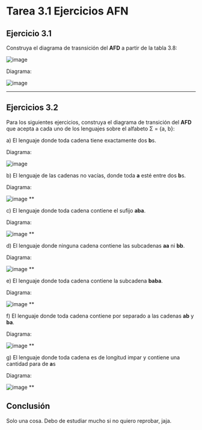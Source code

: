 # Tarea 3.1 Ejercicios AFN

## Ejercicio 3.1
Construya el diagrama de trasnsición del **AFD** a partir de la tabla 3.8:

![image](https://github.com/Chris-Vlad/MiRepositorio/assets/160756073/64fa8c72-e3cb-4992-b91f-5014f2b04d2d)

Diagrama:

![image](https://github.com/Chris-Vlad/MiRepositorio/assets/160756073/eedbd0de-8ab2-46e1-bd53-0aff058cd0f2)
***

## Ejercicios 3.2
Para los siguientes ejercicios, construya el diagrama de transición del **AFD** que
acepta a cada uno de los lenguajes sobre el alfabeto Σ = {a, b}:

a) El lenguaje donde toda cadena tiene exactamente dos **b**s.

Diagrama:

![image](https://github.com/Chris-Vlad/MiRepositorio/assets/160756073/10f4caa5-80d1-48a3-bb48-b0dbf48893ea)

b) El lenguaje de las cadenas no vacías, donde toda **a** esté entre dos **b**s.

Diagrama:

![image](https://github.com/Chris-Vlad/MiRepositorio/assets/160756073/3a4c5479-75dd-4650-9907-b452e25bc848)
**

c) El lenguaje donde toda cadena contiene el sufijo **aba**.

Diagrama:

![image](https://github.com/Chris-Vlad/MiRepositorio/assets/160756073/9ab3eb6e-8a62-4071-8cd8-8a66dc00b320)
**

d) El lenguaje donde ninguna cadena contiene las subcadenas **aa** ni **bb**.

Diagrama:

![image](https://github.com/Chris-Vlad/MiRepositorio/assets/160756073/6814c2b9-76dc-4d27-ad39-1134ba80988b)
**

e) El lenguaje donde toda cadena contiene la subcadena **baba**.

Diagrama:

![image](https://github.com/Chris-Vlad/MiRepositorio/assets/160756073/f41e481b-3b39-4b94-ace0-f9cc1d2fd4d8)
**

f) El lenguaje donde toda cadena contiene por separado a las cadenas **ab** y **ba**.

Diagrama:

![image](https://github.com/Chris-Vlad/MiRepositorio/assets/160756073/170c2e9d-c026-40ac-a12f-43e63017f079)
**

g) El lenguaje donde toda cadena es de longitud impar y contiene una cantidad para de **a**s

Diagrama:

![image](https://github.com/Chris-Vlad/MiRepositorio/assets/160756073/e4236199-bf33-4afb-9160-8f2c35cd85ca)
**

## Conclusión
Solo una cosa. Debo de estudiar mucho si no quiero reprobar, jaja.
